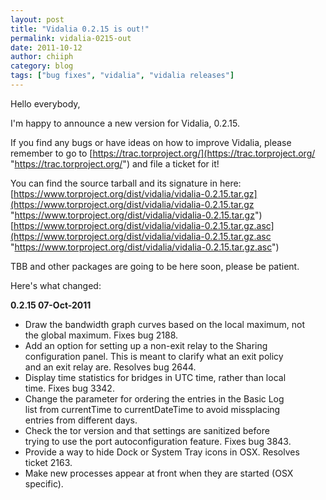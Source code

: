```yaml
---
layout: post
title: "Vidalia 0.2.15 is out!"
permalink: vidalia-0215-out
date: 2011-10-12
author: chiiph
category: blog
tags: ["bug fixes", "vidalia", "vidalia releases"]
---
```


Hello everybody,

I'm happy to announce a new version for Vidalia, 0.2.15.

If you find any bugs or have ideas on how to improve Vidalia, please  
remember to go to [https://trac.torproject.org/](https://trac.torproject.org/ "https://trac.torproject.org/") and file a ticket for it!

You can find the source tarball and its signature in here:  
 [https://www.torproject.org/dist/vidalia/vidalia-0.2.15.tar.gz](https://www.torproject.org/dist/vidalia/vidalia-0.2.15.tar.gz "https://www.torproject.org/dist/vidalia/vidalia-0.2.15.tar.gz")  
 [https://www.torproject.org/dist/vidalia/vidalia-0.2.15.tar.gz.asc](https://www.torproject.org/dist/vidalia/vidalia-0.2.15.tar.gz.asc "https://www.torproject.org/dist/vidalia/vidalia-0.2.15.tar.gz.asc")

TBB and other packages are going to be here soon, please be patient.

Here's what changed:

**0.2.15 07-Oct-2011**

- Draw the bandwidth graph curves based on the local maximum, not  
 the global maximum. Fixes bug 2188.
- Add an option for setting up a non-exit relay to the Sharing  
 configuration panel. This is meant to clarify what an exit policy  
 and an exit relay are. Resolves bug 2644.
- Display time statistics for bridges in UTC time, rather than local  
 time. Fixes bug 3342.
- Change the parameter for ordering the entries in the Basic Log  
 list from currentTime to currentDateTime to avoid missplacing  
 entries from different days.
- Check the tor version and that settings are sanitized before  
 trying to use the port autoconfiguration feature. Fixes bug 3843.
- Provide a way to hide Dock or System Tray icons in OSX. Resolves  
 ticket 2163.
- Make new processes appear at front when they are started (OSX  
 specific).

